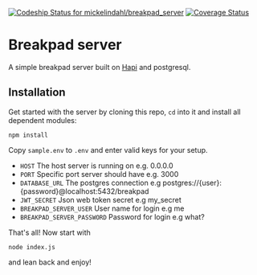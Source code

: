 
[ ![Codeship Status for mickelindahl/breakpad_server](https://app.codeship.com/projects/e1128c80-70a6-0134-4920-4adf8fbeb56c/status?branch=master)](https://app.codeship.com/projects/178198)
[![Coverage Status](https://coveralls.io/repos/github/mickelindahl/breakpad_server/badge.svg?branch=master)](https://coveralls.io/github/mickelindahl/breakpad_server?branch=master)



# Breakpad server
A simple breakpad server built on [Hapi](http://hapijs.com) and postgresql. 

## Installation
Get started with the server by cloning this repo, `cd` into it and install all dependent modules:
```
npm install
```

Copy `sample.env` to `.env` and enter valid keys for your setup.

- `HOST` The host server is running on e.g. 0.0.0.0
- `PORT` Specific port server should have e.g. 3000
- `DATABASE_URL` The postgres connection e.g postgres://{user}:{password}@localhost:5432/breakpad
- `JWT_SECRET` Json web token secret e.g my_secret
- `BREAKPAD_SERVER_USER` User name for login e.g me
- `BREAKPAD_SERVER_PASSWORD` Password for login e.g what?

That's all! Now start with

```
node index.js
```

and lean back and enjoy!


